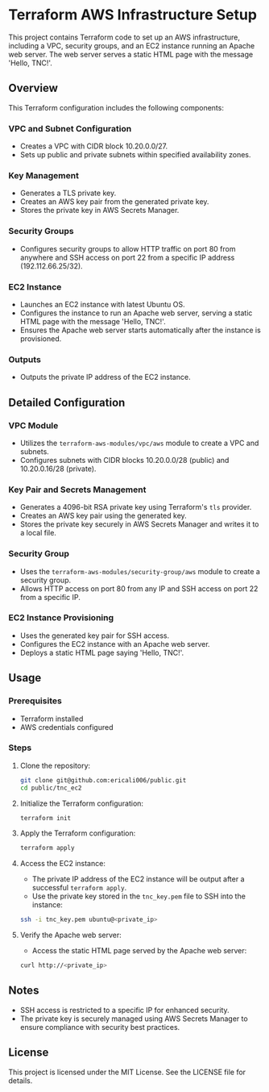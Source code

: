 # Terraform AWS Infrastructure Setup

This project contains Terraform code to set up an AWS infrastructure, including a VPC, security groups, and an EC2 instance running an Apache web server. The web server serves a static HTML page with the message 'Hello, TNC!'.

## Overview

This Terraform configuration includes the following components:

### VPC and Subnet Configuration
- Creates a VPC with CIDR block 10.20.0.0/27.
- Sets up public and private subnets within specified availability zones.

### Key Management
- Generates a TLS private key.
- Creates an AWS key pair from the generated private key.
- Stores the private key in AWS Secrets Manager.

### Security Groups
- Configures security groups to allow HTTP traffic on port 80 from anywhere and SSH access on port 22 from a specific IP address (192.112.66.25/32).

### EC2 Instance
- Launches an EC2 instance with latest Ubuntu OS.
- Configures the instance to run an Apache web server, serving a static HTML page with the message 'Hello, TNC!'.
- Ensures the Apache web server starts automatically after the instance is provisioned.

### Outputs
- Outputs the private IP address of the EC2 instance.

## Detailed Configuration

### VPC Module
- Utilizes the `terraform-aws-modules/vpc/aws` module to create a VPC and subnets.
- Configures subnets with CIDR blocks 10.20.0.0/28 (public) and 10.20.0.16/28 (private).

### Key Pair and Secrets Management
- Generates a 4096-bit RSA private key using Terraform's `tls` provider.
- Creates an AWS key pair using the generated key.
- Stores the private key securely in AWS Secrets Manager and writes it to a local file.

### Security Group
- Uses the `terraform-aws-modules/security-group/aws` module to create a security group.
- Allows HTTP access on port 80 from any IP and SSH access on port 22 from a specific IP.

### EC2 Instance Provisioning
- Uses the generated key pair for SSH access.
- Configures the EC2 instance with an Apache web server.
- Deploys a static HTML page saying 'Hello, TNC!'.

## Usage

### Prerequisites
- Terraform installed
- AWS credentials configured

### Steps

1. Clone the repository:
    ```bash
    git clone git@github.com:ericali006/public.git
    cd public/tnc_ec2
    ```

2. Initialize the Terraform configuration:
    ```bash
    terraform init
    ```

3. Apply the Terraform configuration:
    ```bash
    terraform apply
    ```

4. Access the EC2 instance:
    - The private IP address of the EC2 instance will be output after a successful `terraform apply`.
    - Use the private key stored in the `tnc_key.pem` file to SSH into the instance:
    ```bash
    ssh -i tnc_key.pem ubuntu@<private_ip>
    ```

5. Verify the Apache web server:
    - Access the static HTML page served by the Apache web server:
    ```bash
    curl http://<private_ip>
    ```

## Notes
- SSH access is restricted to a specific IP for enhanced security.
- The private key is securely managed using AWS Secrets Manager to ensure compliance with security best practices.

## License
This project is licensed under the MIT License. See the LICENSE file for details.
